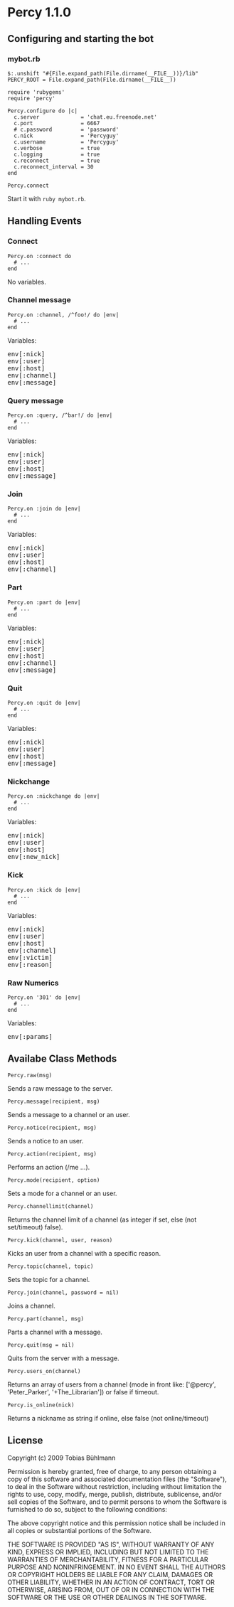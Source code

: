 # Percy 1.1.0

## Configuring and starting the bot

### mybot.rb
    $:.unshift "#{File.expand_path(File.dirname(__FILE__))}/lib"
    PERCY_ROOT = File.expand_path(File.dirname(__FILE__))

    require 'rubygems'
    require 'percy'
    
    Percy.configure do |c|
      c.server             = 'chat.eu.freenode.net'
      c.port               = 6667
      # c.password         = 'password'
      c.nick               = 'Percyguy'
      c.username           = 'Percyguy'
      c.verbose            = true
      c.logging            = true
      c.reconnect          = true
      c.reconnect_interval = 30
    end
    
    Percy.connect

Start it with `ruby mybot.rb`.

## Handling Events
### Connect
    Percy.on :connect do
      # ...
    end
No variables.

### Channel message
    Percy.on :channel, /^foo!/ do |env|
      # ...
    end
Variables:

<tt>env[:nick]<br />
env[:user]<br />
env[:host]<br />
env[:channel]<br />
env[:message]</tt>

### Query message
    Percy.on :query, /^bar!/ do |env|
      # ...
    end
Variables:

<tt>env[:nick]<br />
env[:user]<br />
env[:host]<br />
env[:message]</tt>

### Join
    Percy.on :join do |env|
      # ...
    end
Variables:

<tt>env[:nick]<br />
env[:user]<br />
env[:host]<br />
env[:channel]</tt>

### Part
    Percy.on :part do |env|
      # ...
    end
Variables:

<tt>env[:nick]<br />
env[:user]<br />
env[:host]<br />
env[:channel]<br />
env[:message]</tt>

### Quit
    Percy.on :quit do |env|
      # ...
    end
Variables:

<tt>env[:nick]<br />
env[:user]<br />
env[:host]<br />
env[:message]</tt>

### Nickchange
    Percy.on :nickchange do |env|
      # ...
    end
Variables:

<tt>env[:nick]<br />
env[:user]<br />
env[:host]<br />
env[:new_nick]</tt>

### Kick
    Percy.on :kick do |env|
      # ...
    end
Variables:

<tt>env[:nick]<br />
env[:user]<br />
env[:host]<br />
env[:channel]<br />
env[:victim]<br />
env[:reason]</tt>

### Raw Numerics
    Percy.on '301' do |env|
      # ...
    end
Variables:

<tt>env[:params]</tt>

## Availabe Class Methods

`Percy.raw(msg)`

Sends a raw message to the server.

`Percy.message(recipient, msg)`

Sends a message to a channel or an user.

`Percy.notice(recipient, msg)`

Sends a notice to an user.

`Percy.action(recipient, msg)`

Performs an action (/me ...).

`Percy.mode(recipient, option)`

Sets a mode for a channel or an user.

`Percy.channellimit(channel)`

Returns the channel limit of a channel (as integer if set, else (not set/timeout) false).

`Percy.kick(channel, user, reason)`

Kicks an user from a channel with a specific reason.

`Percy.topic(channel, topic)`

Sets the topic for a channel.

`Percy.join(channel, password = nil)`

Joins a channel.

`Percy.part(channel, msg)`

Parts a channel with a message.

`Percy.quit(msg = nil)`

Quits from the server with a message.

`Percy.users_on(channel)`

Returns an array of users from a channel (mode in front like: ['@percy', 'Peter_Parker', '+The_Librarian']) or false if timeout.


`Percy.is_online(nick)`

Returns a nickname as string if online, else false (not online/timeout)

## License
Copyright (c) 2009 Tobias Bühlmann

Permission is hereby granted, free of charge, to any person obtaining a copy of this software and associated documentation files (the "Software"), to deal in the Software without restriction, including without limitation the rights to use, copy, modify, merge, publish, distribute, sublicense, and/or sell copies of the Software, and to permit persons to whom the Software is furnished to do so, subject to the following conditions:

The above copyright notice and this permission notice shall be included in all copies or substantial portions of the Software.

THE SOFTWARE IS PROVIDED "AS IS", WITHOUT WARRANTY OF ANY KIND, EXPRESS OR IMPLIED, INCLUDING BUT NOT LIMITED TO THE WARRANTIES OF MERCHANTABILITY, FITNESS FOR A PARTICULAR PURPOSE AND NONINFRINGEMENT. IN NO EVENT SHALL THE AUTHORS OR COPYRIGHT HOLDERS BE LIABLE FOR ANY CLAIM, DAMAGES OR OTHER LIABILITY, WHETHER IN AN ACTION OF CONTRACT, TORT OR OTHERWISE, ARISING FROM, OUT OF OR IN CONNECTION WITH THE SOFTWARE OR THE USE OR OTHER DEALINGS IN THE SOFTWARE.
